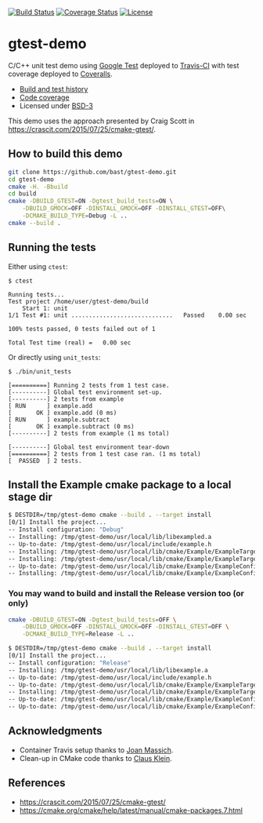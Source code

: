 [![Build Status](https://travis-ci.org/bast/gtest-demo.svg?branch=master)](https://travis-ci.org/bast/gtest-demo/builds)
[![Coverage Status](https://coveralls.io/repos/bast/gtest-demo/badge.png?branch=master)](https://coveralls.io/r/bast/gtest-demo?branch=master)
[![License](https://img.shields.io/badge/license-%20BSD--3-blue.svg)](../master/LICENSE)


# gtest-demo

C/C++ unit test demo using [Google Test](https://code.google.com/p/googletest) deployed to
[Travis-CI](https://travis-ci.org/bast/gtest-demo/builds) with test coverage
deployed to [Coveralls](https://coveralls.io/r/bast/gtest-demo).

- [Build and test history](https://travis-ci.org/bast/gtest-demo/builds)
- [Code coverage](https://coveralls.io/r/bast/gtest-demo)
- Licensed under [BSD-3](../master/LICENSE)

This demo uses the approach presented by Craig Scott in https://crascit.com/2015/07/25/cmake-gtest/.


## How to build this demo

```bash
git clone https://github.com/bast/gtest-demo.git
cd gtest-demo
cmake -H. -Bbuild
cd build
cmake -DBUILD_GTEST=ON -Dgtest_build_tests=ON \
    -DBUILD_GMOCK=OFF -DINSTALL_GMOCK=OFF -DINSTALL_GTEST=OFF\
    -DCMAKE_BUILD_TYPE=Debug -L ..
cmake --build .
```


## Running the tests

Either using `ctest`:
```
$ ctest

Running tests...
Test project /home/user/gtest-demo/build
    Start 1: unit
1/1 Test #1: unit .............................   Passed    0.00 sec

100% tests passed, 0 tests failed out of 1

Total Test time (real) =   0.00 sec
```

Or directly using `unit_tests`:
```
$ ./bin/unit_tests

[==========] Running 2 tests from 1 test case.
[----------] Global test environment set-up.
[----------] 2 tests from example
[ RUN      ] example.add
[       OK ] example.add (0 ms)
[ RUN      ] example.subtract
[       OK ] example.subtract (0 ms)
[----------] 2 tests from example (1 ms total)

[----------] Global test environment tear-down
[==========] 2 tests from 1 test case ran. (1 ms total)
[  PASSED  ] 2 tests.

```


## Install the Example cmake package to a local stage dir

```bash
$ DESTDIR=/tmp/gtest-demo cmake --build . --target install
[0/1] Install the project...
-- Install configuration: "Debug"
-- Installing: /tmp/gtest-demo/usr/local/lib/libexampled.a
-- Up-to-date: /tmp/gtest-demo/usr/local/include/example.h
-- Installing: /tmp/gtest-demo/usr/local/lib/cmake/Example/ExampleTargets.cmake
-- Installing: /tmp/gtest-demo/usr/local/lib/cmake/Example/ExampleTargets-debug.cmake
-- Up-to-date: /tmp/gtest-demo/usr/local/lib/cmake/Example/ExampleConfig.cmake
-- Installing: /tmp/gtest-demo/usr/local/lib/cmake/Example/ExampleConfigVersion.cmake

```

### You may wand to build and install the Release version too (or only)

```bash
cmake -DBUILD_GTEST=ON -Dgtest_build_tests=OFF \
    -DBUILD_GMOCK=OFF -DINSTALL_GMOCK=OFF -DINSTALL_GTEST=OFF \
    -DCMAKE_BUILD_TYPE=Release -L ..

$ DESTDIR=/tmp/gtest-demo cmake --build . --target install
[0/1] Install the project...
-- Install configuration: "Release"
-- Installing: /tmp/gtest-demo/usr/local/lib/libexample.a
-- Up-to-date: /tmp/gtest-demo/usr/local/include/example.h
-- Up-to-date: /tmp/gtest-demo/usr/local/lib/cmake/Example/ExampleTargets.cmake
-- Installing: /tmp/gtest-demo/usr/local/lib/cmake/Example/ExampleTargets-release.cmake
-- Up-to-date: /tmp/gtest-demo/usr/local/lib/cmake/Example/ExampleConfig.cmake
-- Up-to-date: /tmp/gtest-demo/usr/local/lib/cmake/Example/ExampleConfigVersion.cmake

```


## Acknowledgments

- Container Travis setup thanks to [Joan Massich](https://github.com/massich).
- Clean-up in CMake code thanks to [Claus Klein](https://github.com/ClausKlein).


## References

- https://crascit.com/2015/07/25/cmake-gtest/
- https://cmake.org/cmake/help/latest/manual/cmake-packages.7.html
